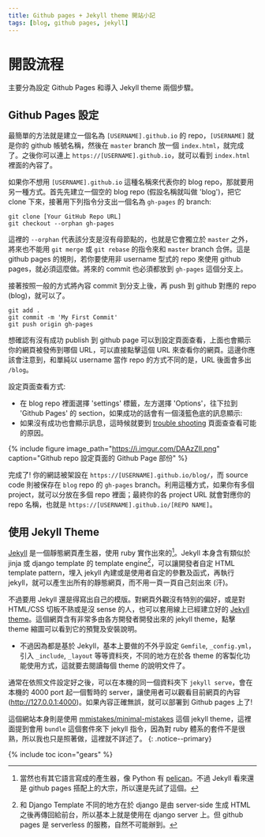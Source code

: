 ```yaml
---
title: Github pages + Jekyll theme 開站小記
tags: [blog, github pages, jekyll]
---
```


# 開設流程
主要分為設定 Github Pages 和導入 Jekyll theme 兩個步驟。

## Github Pages 設定

最簡單的方法就是建立一個名為 `[USERNAME].github.io` 的 repo，`[USERNAME]` 就是你的 github 帳號名稱，然後在 `master` branch 放一個 `index.html`，就完成了。之後你可以連上 `https://[USERNAME].github.io`，就可以看到 `index.html` 裡面的內容了。

如果你不想用 `[USERNAME].github.io` 這種名稱來代表你的 blog repo，那就要用另一種方式。首先先建立一個空的 blog repo (假設名稱就叫做 'blog')，把它 clone 下來，接著用下列指令分支出一個名為 `gh-pages` 的 branch:

  ```
  git clone [Your GitHub Repo URL]
  git checkout --orphan gh-pages
  ```
  
這裡的 `--orphan` 代表該分支是沒有母節點的，也就是它會獨立於 `master` 之外，將來也不能用 `git merge` 或 `git rebase` 的指令來和 `master` branch 合併。這是 github pages 的規則，若你要使用非 username 型式的 repo 來使用 github pages，就必須這麼做。將來的 commit 也必須都放到 `gh-pages` 這個分支上。

接著按照一般的方式將內容 commit 到分支上後，再 push 到 github 對應的 repo (blog)，就可以了。

  ```
  git add .
  git commit -m 'My First Commit'
  git push origin gh-pages
  ```

想確認有沒有成功 publish 到 github page 可以到設定頁面查看，上面也會顯示你的網頁被發佈到哪個 URL，可以直接點擊這個 URL 來查看你的網頁。這邊你應該會注意到，和單純以 username 當作 repo 的方式不同的是，URL 後面會多出 `/blog`。

設定頁面查看方式: 
- 在 blog repo 裡面選擇 'settings' 標籤，左方選擇 'Options'，往下拉到 'Github Pages' 的 section，如果成功的話會有一個淺籃色底的訊息顯示: 
- 如果沒有成功也會顯示訊息，這時候就要到 [trouble shooting](https://help.github.com/articles/troubleshooting-github-pages-builds/) 頁面查查看可能的原因。

{% include figure image_path="https://i.imgur.com/DAAzZIl.png" caption="Github repo 設定頁面的 Github Page 部份" %}

完成了! 你的網誌被架設在 `https://[USERNAME].github.io/blog/`，而 source code 則被保存在 `blog` repo 的 `gh-pages` branch。利用這種方式，如果你有多個 project，就可以分放在多個 repo 裡面；最終你的各 project URL 就會對應你的 repo 名稱，也就是 `https://[USERNAME].github.io/[REPO NAME]`。

## 使用 Jekyll Theme

[Jekyll](https://jekyllrb.com/) 是一個靜態網頁產生器，使用 ruby 實作出來的[^1]。Jekyll 本身含有類似於 jinja 或 django template 的 template engine[^2]，可以讓開發者自定 HTML template pattern，埋入 jekyll 內建或是使用者自定的參數及函式，再執行 jekyll，就可以產生出所有的靜態網頁，而不用一頁一頁自己刻出來 (汗)。

不過要用 Jekyll 還是得寫出自己的模版。對網頁外觀沒有特別的偏好，或是對 HTML/CSS 切板不熟或是沒 sense 的人，也可以套用線上已經建立好的 [Jekyll theme](http://themes.jekyllrc.org/)。這個網頁含有非常多由各方開發者開發出來的 jekyll theme，點擊 theme 縮圖可以看到它的預覽及安裝說明。

- 不過因為都是基於 Jekyll，基本上要做的不外乎設定 `Gemfile`, `_config.yml`，引入 `_include`, `_layout` 等等資料夾，不同的地方在於各 theme 的客製化功能使用方式，這就要去閱讀每個 theme 的說明文件了。

通常在依照文件設定好之後，可以在本機的同一個資料夾下 `jekyll serve`，會在本機的 4000 port 起一個暫時的 server，讓使用者可以觀看目前網頁的內容 (http://127.0.0.1:4000)。如果內容正確無誤，就可以部署到 Github pages 上了!

這個網站本身則是使用 [mmistakes/minimal-mistakes](https://github.com/mmistakes/minimal-mistakes) 這個 jekyll theme，這裡面提到會用 `bundle` 這個套件來下 jekyll 指令，因為對 ruby 體系的套件不是很熟，所以我也只是照著做，這裡就不詳述了。
{: .notice--primary}

[^1]: 當然也有其它語言寫成的產生器，像 Python 有 [pelican](https://blog.getpelican.com/)。不過 Jekyll 看來還是 github pages 搭配上的大宗，所以還是先試了這個。
[^2]: 和 Django Template 不同的地方在於 django 是由 server-side 生成 HTML 之後再傳回給前台，所以基本上就是使用在 django server 上。但 github pages 是 serverless 的服務，自然不可能辦到。

{% include toc icon="gears" %}